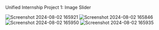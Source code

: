 Unified Internship
Project 1: Image Slider

![Screenshot 2024-08-02 165921](https://github.com/user-attachments/assets/8c05b500-93db-430a-9814-d80917d0deb7)
![Screenshot 2024-08-02 165846](https://github.com/user-attachments/assets/494a39a4-2baa-44be-af8c-0ab3562c5c7b)
![Screenshot 2024-08-02 165950](https://github.com/user-attachments/assets/5f3895a0-88cb-4942-aecb-dbc4bc434cd3)
![Screenshot 2024-08-02 165935](https://github.com/user-attachments/assets/d7c65c32-25bf-431e-a19c-1137de53104f)
